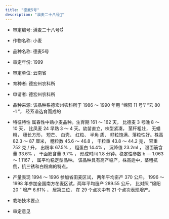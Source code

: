 ```yaml
---
title: "德麦5号"
description: "滇麦二十八号"
---
```

* 审定编号:  滇麦二十八号

*  作物名称:  小麦

*  品种名称:  德麦5号

*  审定年份:  1999

*  审定单位:  云南省

* 育种者:  德宏州农科所

*  申请者:  德宏州农科所

*  品种来源:  该品种系德宏州农科所于 1986 ～ 1990 年用 “绵阳 11 号”/ “云 80 -1 ”， 经系谱选育而成的

*  特征特性
属春性中熟小麦品种。生育期 161 ～ 162 天， 比德麦 3 号晚 8 ～ 10 天， 比凤麦 24 早熟 3 ～ 4 天。幼苗直立，株型紧凑， 茎秆粗壮， 无蜡粉， 穗长方形， 短芒、 白壳、 红粒、 半角 质、 籽粒饱满、落粒性好。株高 82.3 ～ 87 厘米， 穗粒数 45.6 ～ 46.8 ， 千粒重 43.8 ～ 44.2 克， 容重 752 克 / 升， 出粉率 67.5% ， 粗蛋白 14.4% ， 沉降值 23.2ml ， 湿面筋含量 33.6% ， 干面筋含量 9.7% ， 形成时间 1.8 分钟。稳定性参数 b — 1.063 ～ 1.1167 ， 属平均稳定型品种。 该品种具有高产稳产，株高适中，茎粗抗倒，抗三锈和白粉病的特点。

*  产量表现
1994 ～ 1996 参加省田麦区试， 两年平均亩产 370 公斤。 1996 ～ 1998 年参加全国南方冬麦区试，两年平均亩产 289.55 公斤， 比对照 “绵阳 20 ” 增产 6.61% ， 居第三位， 在 29 个点次中有 21 个点次表现增产。

*  栽培技术要点


*  审定意见

